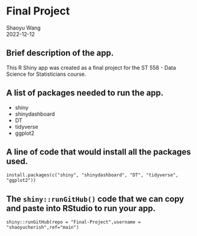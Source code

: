 # Final Project
Shaoyu Wang  
2022-12-12

## Brief description of the app.  
This R Shiny app was created as a final project for the ST 558 - Data Science for Statisticians course.

## A list of packages needed to run the app.  
- shiny
- shinydashboard
- DT
- tidyverse
- ggplot2

## A line of code that would install all the packages used.
```
install.packages(c("shiny", "shinydashboard", "DT", "tidyverse", "ggplot2"))
```

## The `shiny::runGitHub()` code that we can copy and paste into RStudio to run your app.
```
shiny::runGitHub(repo = "Final-Project",username = "shaoyucherish",ref="main")
```
